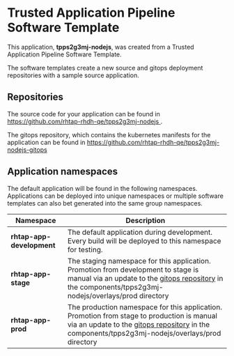 # Trusted Application Pipeline Software Template

This application, **tpps2g3mj-nodejs**, was created from a Trusted Application Pipeline Software Template.

The software templates create a new source and gitops deployment repositories with a sample source application. 

## Repositories

The source code for your application can be found in [https://github.com/rhtap-rhdh-qe/tpps2g3mj-nodejs ](https://github.com/rhtap-rhdh-qe/tpps2g3mj-nodejs ).
 
The gitops repository, which contains the kubernetes manifests for the application can be found in 
[https://github.com/rhtap-rhdh-qe/tpps2g3mj-nodejs-gitops ](https://github.com/rhtap-rhdh-qe/tpps2g3mj-nodejs-gitops ) 

## Application namespaces 

The default application will be found in the following namespaces. Applications can be deployed into unique namespaces or multiple software templates can also bet generated into the same group namespaces.  

|  Namespace   |  Description   |  
| -------- | -------- |   
| **rhtap-app-development** | The default application during development. Every build will be deployed to this namespace for testing. | 
| **rhtap-app-stage** | The staging namespace for this application. Promotion from development to stage is manual via an update to the [gitops repository](https://github.com/rhtap-rhdh-qe/tpps2g3mj-nodejs-gitops ) in the components/tpps2g3mj-nodejs/overlays/prod directory |  
| **rhtap-app-prod** | The production namespace for this application. Promotion from stage to production is manual via an update to the [gitops repository](https://github.com/rhtap-rhdh-qe/tpps2g3mj-nodejs-gitops ) in the components/tpps2g3mj-nodejs/overlays/prod directory | 